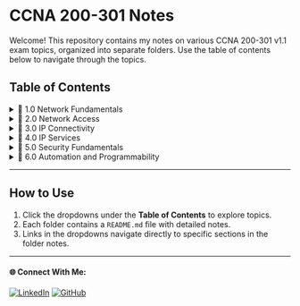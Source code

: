 # CCNA 200-301 Notes

Welcome! This repository contains my notes on various CCNA 200-301 v1.1 exam topics, organized into separate folders. 
Use the table of contents below to navigate through the topics.

## Table of Contents

<details>
  <summary>📂 1.0 Network Fundamentals</summary>
  
  🔗 1.1 [Explain the role and function of network components](./Folder1/README.md#subsection-1)
  - 🔗 1.2 [Describe characteristics of network topology architectures](./Folder1/README.md#subsection-2)
  - 1.3 [Compare physical interface and cabling types](./Folder1/README.md#subsection-2)
  - 1.4 [Identify interface and cable issues (collisions, errors, mismatch duplex, and/or speed)](./Folder1/README.md#subsection-2)
  - 1.5 [Compare TCP to UDP](./Folder1/README.md#subsection-2)
  - 1.6 [Configure and verify IPv4 addressing and subnetting](./Folder1/README.md#subsection-2)
  - 1.7 [Describe private IPv4 addressing](./Folder1/README.md#subsection-2)
  - 1.8 [Configure and verify IPv6 addressing and prefix](./Folder1/README.md#subsection-2)
  - 1.9 [Describe IPv6 address types](./Folder1/README.md#subsection-2)
  - 1.10 [Verify IP parameters for Client OS (Windows, Mac OS, Linux)](./Folder1/README.md#subsection-2)
  - 1.11 [Describe wireless principles](./Folder1/README.md#subsection-2)
  - 1.12 [Explain virtualization fundamentals (server virtualization, containers, and VRFs)](./Folder1/README.md#subsection-2)
  - 1.13 [Describe switching concepts](./Folder1/README.md#subsection-2)

</details>

<details>
  <summary>📂 2.0 Network Access</summary>

  - 2.1 [Configure and verify VLANs (normal range) spanning multiple switches](./Folder2/README.md#introduction)
  - 2.2 [Configure and verify interswitch connectivity](./Folder2/README.md#subsection-1)
  - 2.3 [Configure and verify Layer 2 discovery protocols (Cisco Discovery Protocol and LLDP)](./Folder2/README.md#subsection-2)
  - 2.4 [Configure and verify (Layer 2/Layer 3) EtherChannel (LACP)](./Folder2/README.md#subsection-2)
  - 2.5 [Interpret basic operations of Rapid PVST+ Spanning Tree Protocol](./Folder2/README.md#subsection-2)
  - 2.6 [Describe Cisco Wireless Architectures and AP modes](./Folder2/README.md#subsection-2)
  - 2.7 [Describe physical infrastructure connections of WLAN components (AP, WLC, access/trunk ports, and LAG)](./Folder2/README.md#subsection-2)
  - 2.8 [Describe network device management access (Telnet, SSH, HTTP, HTTPS, console, TACACS+/RADIUS, and cloud managed)](./Folder2/READMEmd#subsection-2)
  - 2.9 [Interpret the wireless LAN GUI configuration for client connectivity, such as WLAN creation, security settings, QoS profiles, and advanced settings](./Folder2/README.md#subsection-2)

</details>

<details>
  <summary>📂 3.0 IP Connectivity</summary>
  
  - 3.1 [Interpret the components of routing table](./Folder3/README.md#introduction)
  - 3.2 [Determine how a router makes a forwarding decision by default](./Folder3/README.md#subsection-1)
  - 3.3 [Configure and verify IPv4 and IPv6 static routing](./Folder3/README.md#subsection-2)
  - 3.4 [Configure and verify single area OSPFv2](./Folder3/README.md#subsection-2)
  - 3.5 [Describe the purpose, functions, and concepts of first hop redundancy protocols](./Folder3/README.md#subsection-2)
  

</details>

<details>
  <summary>📂 4.0 IP Services</summary>
  
  - 4.1 [Configure and verify inside source NAT using static and pools](./Folder3/README.md#introduction)
  - 4.2 [Configure and verify NTP operating in a client and server mode](./Folder3/README.md#subsection-1)
  - 4.3 [Explain the role of DHCP and DNS within the network](./Folder3/README.md#subsection-2)
  - 4.4 [Explain the function of SNMP in network operations](./Folder3/README.md#subsection-2)
  - 4.5 [Describe the use of syslog features including facilities and levels](./Folder3/README.md#subsection-2)
  - 4.6 [Configure and verify DHCP client and relay](./Folder3/README.md#subsection-2)
  - 4.7 [Explain the forwarding per-hop behavior (PHB) for QoS, such as classification, marking, queuing, congestion, policing, and shaping](./Folder3/README.md#subsection-2)
  - 4.8 [Configure network devices for remote access using SSH](./Folder3/README.md#subsection-2)
  - 4.9 [Describe the capabilities and functions of TFTP/FTP in the network](./Folder3/README.md#subsection-2)

</details>

<details>
  <summary>📂 5.0 Security Fundamentals</summary>
  
  - 5.1 [Define key security concepts (threats, vulnerabilities, exploits, and mitigation techniques)](./Folder3/README.md#introduction)
  - 5.2 [Describe security program elements (user awareness, training, and physical access control)](./Folder3/README.md#subsection-1)
  - 5.3 [Configure and verify device access control using local passwords](./Folder3/README.md#subsection-2)
  - 5.4 [Describe security password policies elements, such as management, complexity, and password alternatives (multifactor authentication, certificates, and biometrics)](./Folder3/README.md#subsection-2)
  - 5.5 [Describe IPsec remote access and site-to-site VPNs](./Folder3/README.md#subsection-2)
  - 5.6 [Configure and verify access control lists](./Folder3/README.md#subsection-2)
  - 5.7 [Configure and verify Layer 2 security features (DHCP snooping, dynamic ARP inspection, and port security)](./Folder3/README.md#subsection-2)
  - 5.8 [Compare authentication, authorization, and accounting concepts](./Folder3/README.md#subsection-2)
  - 5.9 [Describe wireless security protocols (WPA, WPA2, and WPA3)](./Folder3/README.md#subsection-2)
  - 5.10 [Configure and verify WLAN within the GUI using WPA2 PSK](./Folder3/README.md#subsection-2)

</details>

<details>
  <summary>📂 6.0 Automation and Programmability</summary>
  
  - 6.1 [Explain how automation impacts network management](./Folder3/README.md#introduction)
  - 6.2 [Compare traditional networks with controller-based networking](./Folder3/README.md#subsection-1)
  - 6.3 [Describe controller-based, software defined architecture (overlay, underlay, and fabric)](./Folder3/README.md#subsection-2)
  - 6.4 [Explain AI (generative and predictive) and machine learning in network operations](./Folder3/README.md#subsection-2)
  - 6.5 [Describe characteristics of REST-based APIs (authentication types, CRUD, HTTP verbs, and data encoding)](./Folder3/README.md#subsection-2)
  - 6.6 [Recognize the capabilities of configuration management mechanisms, such as Ansible and Terraform](./Folder3/README.md#subsection-2)
  - 6.7 [Recognize components of JSON-encoded data](./Folder3/README.md#subsection-2)
  

</details>
<!-- Repeat the above <details> block for remaining folders -->

---

## How to Use

1. Click the dropdowns under the **Table of Contents** to explore topics.
2. Each folder contains a `README.md` file with detailed notes.
3. Links in the dropdowns navigate directly to specific sections in the folder notes.

---

#### 🌐 Connect With Me:
[![LinkedIn](https://img.shields.io/badge/LinkedIn-blue?style=for-the-badge&logo=LinkedIn&link=www.linkedin.com/in/hasnan-asif)](www.linkedin.com/in/hasnan-asif)
[![GitHub](https://img.shields.io/badge/GitHub-gray?style=for-the-badge&logo=Github&link=https://github.com/HasnanAsif)](https://github.com/HasnanAsif)